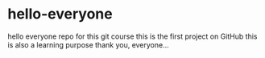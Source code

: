 # hello-everyone
hello everyone repo for this git course
this is the first project  on GitHub
this is also a learning purpose
thank you, everyone...
